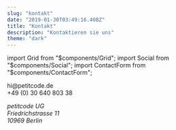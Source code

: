 ```yaml
---
slug: "kontakt"
date: "2019-01-30T03:49:16.408Z"
title: "Kontakt"
description: "Kontaktieren sie uns"
theme: "dark"
---
```


import Grid from "$components/Grid";
import Social from "$components/Social";
import ContactForm from "$components/ContactForm";

<Grid>

<div>
<p>
hi@petitcode.de<br/>
+49 (0) 30 640 803 38
</p>

<address>
petitcode UG<br/>
Friedrichstrasse 11<br/>
10969 Berlin
</address>

<Social />

</div>

<ContactForm />

</Grid>
